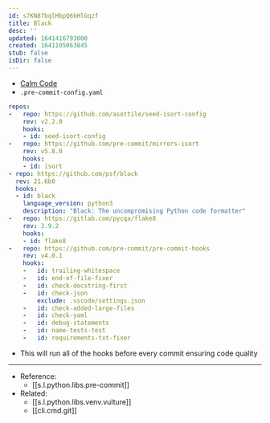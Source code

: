 ```yaml
---
id: s7KN87bqlHbpQ6kHlGqzf
title: Black
desc: ''
updated: 1641416793000
created: 1641105063845
stub: false
isDir: false
---
```


- [Calm Code](https://calmcode.io/black/introduction.html)
- `.pre-commit-config.yaml`

```yml
repos:
-   repo: https://github.com/asottile/seed-isort-config
	rev: v2.2.0
	hooks:
	- id: seed-isort-config
-   repo: https://github.com/pre-commit/mirrors-isort
	rev: v5.8.0
	hooks:
	- id: isort
- repo: https://github.com/psf/black
  rev: 21.6b0
  hooks:
  - id: black
	language_version: python3
	description: "Black: The uncompromising Python code formatter"
-   repo: https://gitlab.com/pycqa/flake8
	rev: 3.9.2
	hooks:
	- id: flake8
-   repo: https://github.com/pre-commit/pre-commit-hooks
	rev: v4.0.1
	hooks:
	-   id: trailing-whitespace
	-   id: end-of-file-fixer
	-   id: check-docstring-first
	-   id: check-json
		exclude: .vscode/settings.json
	-   id: check-added-large-files
	-   id: check-yaml
	-   id: debug-statements
	-   id: name-tests-test
	-   id: requirements-txt-fixer

```

- This will run all of the hooks before every commit ensuring code quality

---

- Reference:
  - [[s.l.python.libs.pre-commit]]
- Related:
  - [[s.l.python.libs.venv.vulture]]
  - [[cli.cmd.git]]

